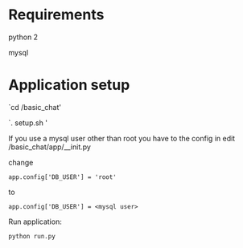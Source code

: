 # Requirements

python 2

mysql


# Application setup

`cd <path to>/basic_chat'

`. setup.sh <mysql user>'

If you use a mysql user other than root you have to the config in edit <path to>/basic_chat/app/__init.py

change

```
app.config['DB_USER'] = 'root'
```

to

```
app.config['DB_USER'] = <mysql user>
```

Run application:

```
python run.py
```


